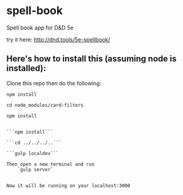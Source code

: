 # spell-book
Spell book app for D&amp;D 5e

try it here: http://dnd.tools/5e-spellbook/


## Here's how to install this (assuming node is installed):

Clone this repo then do the following:

```npm install```

```cd node_modules/card-filters```

```npm install```

```cd node_modules/simple-react-forms'

```npm install```

```cd ../../../..```

```gulp localdev```

Then open a new terminal and run
    `gulp server`


Now it will be running on your localhost:3000






